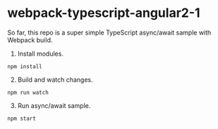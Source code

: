 # webpack-typescript-angular2-1

So far, this repo is a super simple TypeScript async/await sample with Webpack build.

1. Install modules.
```
npm install
```

2. Build and watch changes.
```
npm run watch
```

3. Run async/await sample.
```
npm start
```
